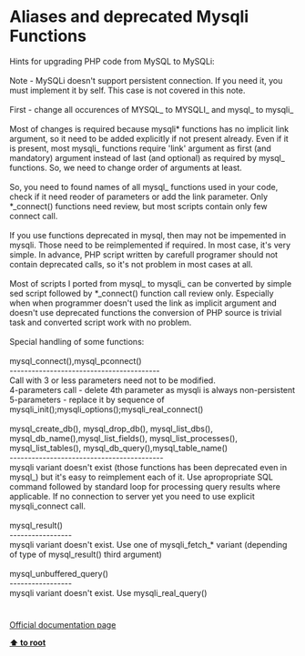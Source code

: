 # Aliases and deprecated Mysqli Functions




<div class="phpcode"><span class="html">
Hints for upgrading PHP code from MySQL to MySQLi:<br><br>Note - MySQLi doesn&apos;t support persistent connection. If you need it, you must implement it by self. This case is not covered in this note.<br><br>First - change all occurences of MYSQL_ to MYSQLI_ and mysql_ to mysqli_<br><br>Most of changes is required because mysqli* functions has no implicit link argument, so it need to be added explicitly if not present already. Even if it is present, most mysqli_ functions require &apos;link&apos; argument as first (and mandatory) argument instead of last (and optional) as required by mysql_ functions. So, we need to change order of arguments at least.<br><br>So, you need to found names of all mysql_ functions used in your code, check if it need reoder of parameters or add the link parameter. Only *_connect() functions need review, but most scripts contain only few connect call.<br><br>If you use functions deprecated in mysql, then may not be impemented in mysqli. Those need to be reimplemented if required. In most case, it&apos;s very simple. In advance, PHP script written by carefull programer should not contain deprecated calls, so it&apos;s not problem in most cases at all.<br><br>Most of scripts I ported from mysql_ to mysqli_ can be converted by simple sed script followed by *_connect() function call review only. Especially when when programmer doesn&apos;t used the link as implicit argument and doesn&apos;t use deprecated functions the conversion of PHP source is trivial task and converted script work with no problem.<br><br>Special handling of some functions:<br><br>mysql_connect(),mysql_pconnect()<br>-----------------------------------------<br>Call with 3 or less parameters need not to be modified.<br>4-parameters call - delete 4th parameter as mysqli is always non-persistent<br>5-parameters - replace it by sequence of mysqli_init();mysqli_options();mysqli_real_connect()<br><br>mysql_create_db(), mysql_drop_db(), mysql_list_dbs(), mysql_db_name(),mysql_list_fields(), mysql_list_processes(), mysql_list_tables(), mysql_db_query(),mysql_table_name()<br>------------------------------------------<br>mysqli variant doesn&apos;t exist (those functions has been deprecated even in mysql_) but it&apos;s easy to reimplement each of it. Use apropropriate SQL command followed by standard loop for processing query results where applicable. If no connection to server yet you need to use explicit mysqli_connect call.<br><br>mysql_result()<br>-----------------<br>mysqli variant doesn&apos;t exist. Use one of mysqli_fetch_* variant (depending of type of mysql_result() third argument)<br><br>mysql_unbuffered_query()<br>-----------------<br>mysqli variant doesn&apos;t exist. Use mysqli_real_query()</span>
</div>
  

#

[Official documentation page](https://www.php.net/manual/en/ref.mysqli.php)

**[⬆ to root](/)**